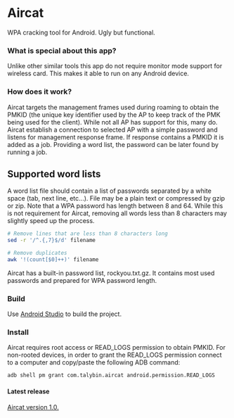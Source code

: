 # Aircat

WPA cracking tool for Android. Ugly but functional.

### What is special about this app?

Unlike other similar tools this app do not require monitor mode support for wireless card. This makes it able to run on any Android device.

### How does it work?

Aircat targets the management frames used during roaming to obtain the PMKID (the unique key identifier used by the AP to keep track of the PMK being used for the client). While not all AP has support for this, many do.
Aircat establish a connection to selected AP with a simple password and listens for management response frame. If response contains a PMKID it is added as a job. Providing a word list, the password can be later found by running a job.

## Supported word lists

A word list file should contain a list of passwords separated by a white space (tab, next line, etc...). File may be a plain text or compressed by gzip or zip.
Note that a WPA password has length between 8 and 64. While this is not requirement for Aircat, removing all words less than 8 characters may slightly speed up the process.

```sh
# Remove lines that are less than 8 characters long
sed -r '/^.{,7}$/d' filename

# Remove duplicates
awk '!(count[$0]++)' filename
```

Aircat has a built-in password list, rockyou.txt.gz. It contains most used passwords and prepared for WPA password length.

### Build

Use [Android Studio](https://developer.android.com/studio) to build the project.

### Install

Aircat requires root access or READ_LOGS permission to obtain PMKID. For non-rooted devices, in order to grant the READ_LOGS permission connect to a computer and copy/paste the following ADB command:

```sh
adb shell pm grant com.talybin.aircat android.permission.READ_LOGS
```

#### Latest release

[Aircat version 1.0.](https://github.com/talybin/Aircat/releases/download/v1.0/aircat-1.0.apk)
